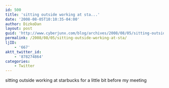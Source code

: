 ```yaml
---
id: 500
title: 'sitting outside working at sta...'
date: '2008-08-05T10:10:35-04:00'
author: DizkoDan
layout: post
guid: 'http://www.cyberjunx.com/blog/archives/2008/08/05/sitting-outside-working-at-sta/'
permalink: /2008/08/05/sitting-outside-working-at-sta/
ljID:
    - '667'
aktt_twitter_id:
    - '878274864'
categories:
    - Twitter
---
```


sitting outside working at starbucks for a little bit before my meeting